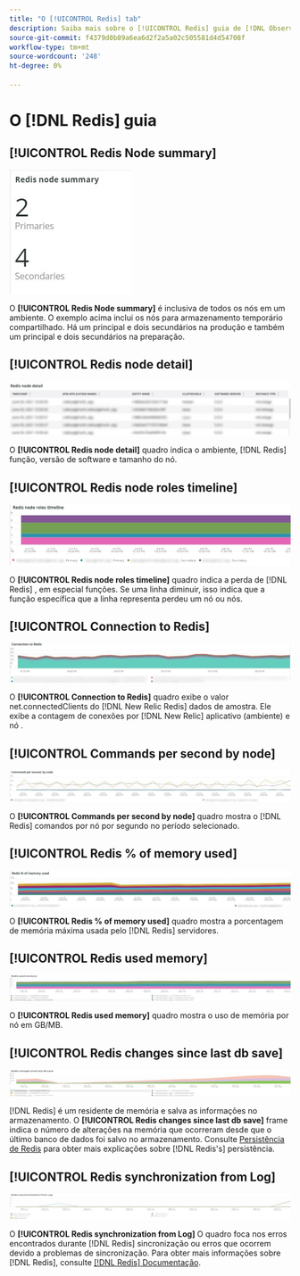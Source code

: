 ```yaml
---
title: "O [!UICONTROL Redis] tab"
description: Saiba mais sobre o [!UICONTROL Redis] guia de [!DNL Observation for Adobe Commerce].
source-git-commit: f4379d0b89a6ea6d2f2a5a02c505581d4d54708f
workflow-type: tm+mt
source-wordcount: '248'
ht-degree: 0%

---
```


# O [!DNL Redis] guia

## [!UICONTROL Redis Node summary]

![Resumo do nó Redis](../../assets/tools/observation-for-adobe-commerce/redis-tab-1.jpg)

O **[!UICONTROL Redis Node summary]** é inclusiva de todos os nós em um ambiente. O exemplo acima inclui os nós para armazenamento temporário compartilhado. Há um principal e dois secundários na produção e também um principal e dois secundários na preparação.

## [!UICONTROL Redis node detail]

![Detalhes do nó Redis](../../assets/tools/observation-for-adobe-commerce/redis-tab-2.jpg)

O **[!UICONTROL Redis node detail]** quadro indica o ambiente, [!DNL Redis] função, versão de software e tamanho do nó.

## [!UICONTROL Redis node roles timeline]

![Linha do tempo de funções do nó de Redis](../../assets/tools/observation-for-adobe-commerce/redis-tab-3.jpg)

O **[!UICONTROL Redis node roles timeline]** quadro indica a perda de [!DNL Redis] , em especial funções. Se uma linha diminuir, isso indica que a função específica que a linha representa perdeu um nó ou nós.

## [!UICONTROL Connection to Redis]

![Conexão com Redis](../../assets/tools/observation-for-adobe-commerce/redis-tab-4.jpg)

O **[!UICONTROL Connection to Redis]** quadro exibe o valor net.connectedClients do [!DNL New Relic Redis] dados de amostra. Ele exibe a contagem de conexões por [!DNL New Relic] aplicativo (ambiente) e nó .

## [!UICONTROL Commands per second by node]

![Comandos por segundo por nó](../../assets/tools/observation-for-adobe-commerce/redis-tab-5.jpg)

O **[!UICONTROL Commands per second by node]** quadro mostra o [!DNL Redis] comandos por nó por segundo no período selecionado.

## [!UICONTROL Redis % of memory used]

![Redis % da memória utilizada](../../assets/tools/observation-for-adobe-commerce/redis-tab-6.jpg)

O **[!UICONTROL Redis % of memory used]** quadro mostra a porcentagem de memória máxima usada pelo [!DNL Redis] servidores.

## [!UICONTROL Redis used memory]

![Redis memória usada](../../assets/tools/observation-for-adobe-commerce/redis-tab-7.jpg)

O **[!UICONTROL Redis used memory]** quadro mostra o uso de memória por nó em GB/MB.

## [!UICONTROL Redis changes since last db save]

![Redis alterações desde o último salvamento do db](../../assets/tools/observation-for-adobe-commerce/redis-tab-8.jpg)

[!DNL Redis] é um residente de memória e salva as informações no armazenamento. O **[!UICONTROL Redis changes since last db save]** frame indica o número de alterações na memória que ocorreram desde que o último banco de dados foi salvo no armazenamento. Consulte [Persistência de Redis](https://redis.io/docs/manual/persistence/) para obter mais explicações sobre [!DNL Redis's] persistência.

## [!UICONTROL Redis synchronization from Log]

![Redis sincronização do Log](../../assets/tools/observation-for-adobe-commerce/redis-tab-9.jpg)

O **[!UICONTROL Redis synchronization from Log]** O quadro foca nos erros encontrados durante [!DNL Redis] sincronização ou erros que ocorrem devido a problemas de sincronização. Para obter mais informações sobre [!DNL Redis], consulte [[!DNL Redis] Documentação](https://redis.io/docs/).
